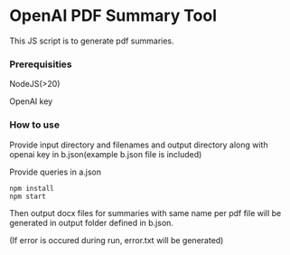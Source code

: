 # OpenAI PDF Summary Tool

This JS script is to generate pdf summaries.

### Prerequisities

NodeJS(>20)

OpenAI key

### How to use

Provide input directory and filenames and output directory along with openai key in b.json(example b.json file is included)

Provide queries in a.json

```
npm install
npm start
```

Then output docx files for summaries with same name per pdf file will be generated in output folder defined in b.json.

(If error is occured during run, error.txt will be generated)
